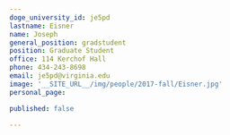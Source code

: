 ```yaml
---
doge_university_id: je5pd
lastname: Eisner
name: Joseph
general_position: gradstudent
position: Graduate Student
office: 114 Kerchof Hall
phone: 434-243-8698
email: je5pd@virginia.edu
image: '__SITE_URL__/img/people/2017-fall/Eisner.jpg'
personal_page:

published: false

---
```

